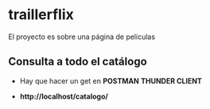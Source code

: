 # traillerflix

El proyecto es sobre una página de peliculas 


## Consulta a todo el catálogo

* Hay que hacer un get en **POSTMAN** **THUNDER CLIENT**
  
* **http://localhost/catalogo/**
